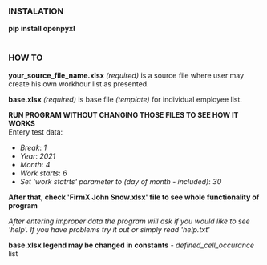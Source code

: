 ### INSTALATION
**pip install openpyxl**  
<br />

### HOW TO
**your_source_file_name.xlsx** *(required)* is a source file where user may create his own workhour list as presented.
<br />

**base.xlsx** *(required)* is base file *(template)* for individual employee list.
<br />

**RUN PROGRAM WITHOUT CHANGING THOSE FILES TO SEE HOW IT WORKS**  
Entery test data:
 - *Break*: *1* 
 - *Year*: *2021*
 - *Month*: *4*
 - *Work starts*: *6*
 - *Set 'work statrts' parameter to (day of month - included)*: *30*
<be />

 **After that, check 'FirmX John Snow.xlsx' file to see whole functionality of program**

*After entering improper data the program will ask if you would like to see 'help'. If you have problems try it out or simply read 'help.txt'*
<be />

**base.xlsx legend may be changed in constants** - *defined_cell_occurance* list
